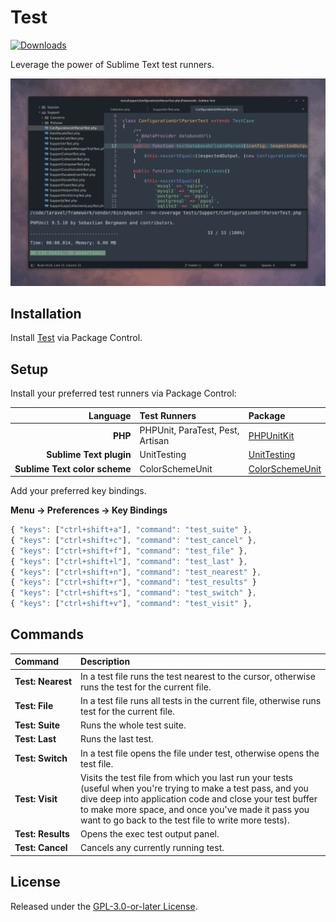 # Test

<p>
    <a href="https://packagecontrol.io/packages/Test"><img alt="Downloads" src="https://img.shields.io/packagecontrol/dt/Test.svg"></a>
</p>

Leverage the power of Sublime Text test runners.

<img src="https://raw.githubusercontent.com/gerardroche/sublime-test/master/screenshot.png" width="585" alt="Screenshot">

## Installation

Install [Test](https://packagecontrol.io/packages/Test) via Package Control.

## Setup

Install your preferred test runners via Package Control:

| Language                                      | Test Runners                      | Package
| --------:                                     |:------------                      | :------
| **PHP**                                       | PHPUnit, ParaTest, Pest, Artisan  | [PHPUnitKit](https://packagecontrol.io/packages/PHPUnitKit)
| **Sublime&nbsp;Text&nbsp;plugin**             | UnitTesting                       | [UnitTesting](https://packagecontrol.io/packages/UnitTesting)
| **Sublime&nbsp;Text&nbsp;color&nbsp;scheme**  | ColorSchemeUnit                   | [ColorSchemeUnit](https://packagecontrol.io/packages/ColorSchemeUnit)

Add your preferred key bindings.

**Menu → Preferences → Key Bindings**

```js
{ "keys": ["ctrl+shift+a"], "command": "test_suite" },
{ "keys": ["ctrl+shift+c"], "command": "test_cancel" },
{ "keys": ["ctrl+shift+f"], "command": "test_file" },
{ "keys": ["ctrl+shift+l"], "command": "test_last" },
{ "keys": ["ctrl+shift+n"], "command": "test_nearest" },
{ "keys": ["ctrl+shift+r"], "command": "test_results" }
{ "keys": ["ctrl+shift+s"], "command": "test_switch" },
{ "keys": ["ctrl+shift+v"], "command": "test_visit" },
```

## Commands

Command                  | Description
:----------------------- | :----------
**Test:&nbsp;Nearest**   | In a test file runs the test nearest to the cursor, otherwise runs the test for the current file.
**Test:&nbsp;File**      | In a test file runs all tests in the current file, otherwise runs test for the current file.
**Test:&nbsp;Suite**     | Runs the whole test suite.
**Test:&nbsp;Last**      | Runs the last test.
**Test:&nbsp;Switch**    | In a test file opens the file under test, otherwise opens the test file.
**Test:&nbsp;Visit**     | Visits the test file from which you last run your tests (useful when you're trying to make a test pass, and you dive deep into application code and close your test buffer to make more space, and once you've made it pass you want to go back to the test file to write more tests).
**Test:&nbsp;Results**   | Opens the exec test output panel.
**Test:&nbsp;Cancel**    | Cancels any currently running test.

## License

Released under the [GPL-3.0-or-later License](LICENSE).
